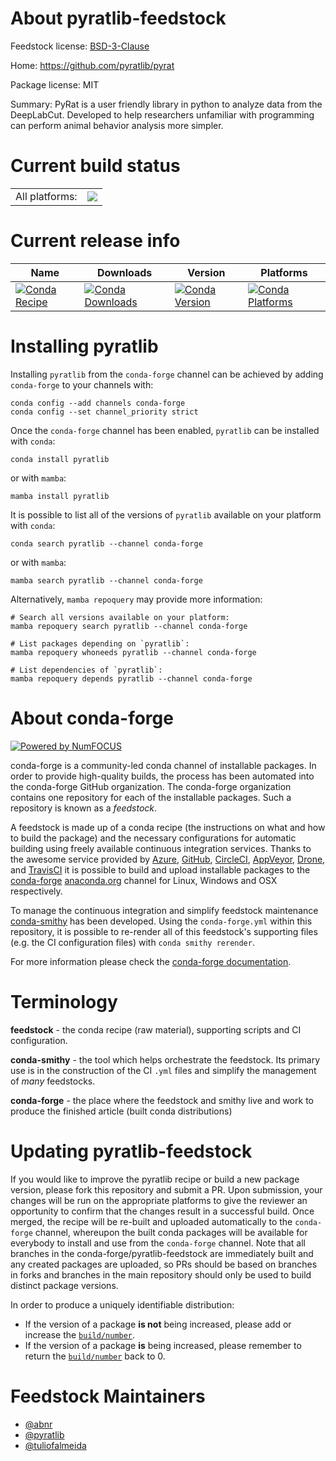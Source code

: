 About pyratlib-feedstock
========================

Feedstock license: [BSD-3-Clause](https://github.com/conda-forge/pyratlib-feedstock/blob/main/LICENSE.txt)

Home: https://github.com/pyratlib/pyrat

Package license: MIT

Summary: PyRat is a user friendly library in python to analyze data from the DeepLabCut. Developed to help researchers unfamiliar with programming can perform animal behavior analysis more simpler.

Current build status
====================


<table><tr><td>All platforms:</td>
    <td>
      <a href="https://dev.azure.com/conda-forge/feedstock-builds/_build/latest?definitionId=14054&branchName=main">
        <img src="https://dev.azure.com/conda-forge/feedstock-builds/_apis/build/status/pyratlib-feedstock?branchName=main">
      </a>
    </td>
  </tr>
</table>

Current release info
====================

| Name | Downloads | Version | Platforms |
| --- | --- | --- | --- |
| [![Conda Recipe](https://img.shields.io/badge/recipe-pyratlib-green.svg)](https://anaconda.org/conda-forge/pyratlib) | [![Conda Downloads](https://img.shields.io/conda/dn/conda-forge/pyratlib.svg)](https://anaconda.org/conda-forge/pyratlib) | [![Conda Version](https://img.shields.io/conda/vn/conda-forge/pyratlib.svg)](https://anaconda.org/conda-forge/pyratlib) | [![Conda Platforms](https://img.shields.io/conda/pn/conda-forge/pyratlib.svg)](https://anaconda.org/conda-forge/pyratlib) |

Installing pyratlib
===================

Installing `pyratlib` from the `conda-forge` channel can be achieved by adding `conda-forge` to your channels with:

```
conda config --add channels conda-forge
conda config --set channel_priority strict
```

Once the `conda-forge` channel has been enabled, `pyratlib` can be installed with `conda`:

```
conda install pyratlib
```

or with `mamba`:

```
mamba install pyratlib
```

It is possible to list all of the versions of `pyratlib` available on your platform with `conda`:

```
conda search pyratlib --channel conda-forge
```

or with `mamba`:

```
mamba search pyratlib --channel conda-forge
```

Alternatively, `mamba repoquery` may provide more information:

```
# Search all versions available on your platform:
mamba repoquery search pyratlib --channel conda-forge

# List packages depending on `pyratlib`:
mamba repoquery whoneeds pyratlib --channel conda-forge

# List dependencies of `pyratlib`:
mamba repoquery depends pyratlib --channel conda-forge
```


About conda-forge
=================

[![Powered by
NumFOCUS](https://img.shields.io/badge/powered%20by-NumFOCUS-orange.svg?style=flat&colorA=E1523D&colorB=007D8A)](https://numfocus.org)

conda-forge is a community-led conda channel of installable packages.
In order to provide high-quality builds, the process has been automated into the
conda-forge GitHub organization. The conda-forge organization contains one repository
for each of the installable packages. Such a repository is known as a *feedstock*.

A feedstock is made up of a conda recipe (the instructions on what and how to build
the package) and the necessary configurations for automatic building using freely
available continuous integration services. Thanks to the awesome service provided by
[Azure](https://azure.microsoft.com/en-us/services/devops/), [GitHub](https://github.com/),
[CircleCI](https://circleci.com/), [AppVeyor](https://www.appveyor.com/),
[Drone](https://cloud.drone.io/welcome), and [TravisCI](https://travis-ci.com/)
it is possible to build and upload installable packages to the
[conda-forge](https://anaconda.org/conda-forge) [anaconda.org](https://anaconda.org/)
channel for Linux, Windows and OSX respectively.

To manage the continuous integration and simplify feedstock maintenance
[conda-smithy](https://github.com/conda-forge/conda-smithy) has been developed.
Using the ``conda-forge.yml`` within this repository, it is possible to re-render all of
this feedstock's supporting files (e.g. the CI configuration files) with ``conda smithy rerender``.

For more information please check the [conda-forge documentation](https://conda-forge.org/docs/).

Terminology
===========

**feedstock** - the conda recipe (raw material), supporting scripts and CI configuration.

**conda-smithy** - the tool which helps orchestrate the feedstock.
                   Its primary use is in the construction of the CI ``.yml`` files
                   and simplify the management of *many* feedstocks.

**conda-forge** - the place where the feedstock and smithy live and work to
                  produce the finished article (built conda distributions)


Updating pyratlib-feedstock
===========================

If you would like to improve the pyratlib recipe or build a new
package version, please fork this repository and submit a PR. Upon submission,
your changes will be run on the appropriate platforms to give the reviewer an
opportunity to confirm that the changes result in a successful build. Once
merged, the recipe will be re-built and uploaded automatically to the
`conda-forge` channel, whereupon the built conda packages will be available for
everybody to install and use from the `conda-forge` channel.
Note that all branches in the conda-forge/pyratlib-feedstock are
immediately built and any created packages are uploaded, so PRs should be based
on branches in forks and branches in the main repository should only be used to
build distinct package versions.

In order to produce a uniquely identifiable distribution:
 * If the version of a package **is not** being increased, please add or increase
   the [``build/number``](https://docs.conda.io/projects/conda-build/en/latest/resources/define-metadata.html#build-number-and-string).
 * If the version of a package **is** being increased, please remember to return
   the [``build/number``](https://docs.conda.io/projects/conda-build/en/latest/resources/define-metadata.html#build-number-and-string)
   back to 0.

Feedstock Maintainers
=====================

* [@abnr](https://github.com/abnr/)
* [@pyratlib](https://github.com/pyratlib/)
* [@tuliofalmeida](https://github.com/tuliofalmeida/)

